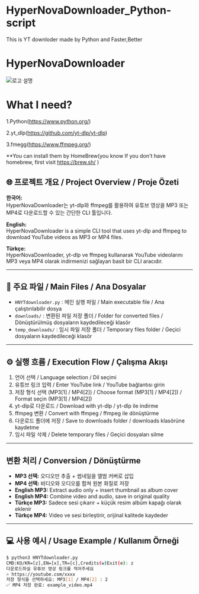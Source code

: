# HyperNovaDownloader_Python-script
This is YT downloder made by Python and Faster,Better
# HyperNovaDownloader
![로고 설명](https://github.com/HyperNovaSTUDIO/HyperNovaDownloader.-Python-script-/blob/main/logo.png)

# What I need?
1.Python(https://www.python.org/)

2.yt_dlp(https://github.com/yt-dlp/yt-dlp)

3.fmegg(https://www.ffmpeg.org/)

**You can install them by HomeBrew(you know If you don't have homebrew, first visit https://brew.sh/ )

## 🌐 프로젝트 개요 / Project Overview / Proje Özeti

**한국어:**  
HyperNovaDownloader는 yt-dlp와 ffmpeg를 활용하여 유튜브 영상을 MP3 또는 MP4로 다운로드할 수 있는 간단한 CLI 툴입니다.

**English:**  
HyperNovaDownloader is a simple CLI tool that uses yt-dlp and ffmpeg to download YouTube videos as MP3 or MP4 files.

**Türkçe:**  
HyperNovaDownloader, yt-dlp ve ffmpeg kullanarak YouTube videolarını MP3 veya MP4 olarak indirmenizi sağlayan basit bir CLI aracıdır.

---

## 📂 주요 파일 / Main Files / Ana Dosyalar

- `HNYTdownloader.py` : 메인 실행 파일 / Main executable file / Ana çalıştırılabilir dosya  
- `downloads/` : 변환된 파일 저장 폴더 / Folder for converted files / Dönüştürülmüş dosyaların kaydedileceği klasör  
- `temp_downloads/` : 임시 파일 저장 폴더 / Temporary files folder / Geçici dosyaların kaydedileceği klasör  

---

## ⚙️ 실행 흐름 / Execution Flow / Çalışma Akışı

1. 언어 선택 / Language selection / Dil seçimi  
2. 유튜브 링크 입력 / Enter YouTube link / YouTube bağlantısı girin  
3. 저장 형식 선택 (MP3[1] / MP4[2]) / Choose format (MP3[1] / MP4[2]) / Format seçin (MP3[1] / MP4[2])  
4. yt-dlp로 다운로드 / Download with yt-dlp / yt-dlp ile indirme  
5. ffmpeg 변환 / Convert with ffmpeg / ffmpeg ile dönüştürme  
6. 다운로드 폴더에 저장 / Save to downloads folder / downloads klasörüne kaydetme  
7. 임시 파일 삭제 / Delete temporary files / Geçici dosyaları silme  

---

## 변환 처리 / Conversion / Dönüştürme
- **MP3 선택:** 오디오만 추출 + 썸네일을 앨범 커버로 삽입  
- **MP4 선택:** 비디오와 오디오를 합쳐 원본 화질로 저장  
- **English MP3:** Extract audio only + insert thumbnail as album cover  
- **English MP4:** Combine video and audio, save in original quality  
- **Türkçe MP3:** Sadece sesi çıkarır + küçük resim albüm kapağı olarak eklenir  
- **Türkçe MP4:** Video ve sesi birleştirir, orijinal kalitede kaydeder

---

## 💻 사용 예시 / Usage Example / Kullanım Örneği

```bash
$ python3 HNYTdownloader.py
CMD:KO/KR=[z],EN=[x],TR=[c],Credits(w)Exit(e): z
다운로드하실 유튜브 영상 링크를 적어주세요
> https://youtube.com/xxxx
저장 형식을 선택하세요: MP3[1] / MP4[2] : 2
✅ MP4 저장 완료: example_video.mp4
